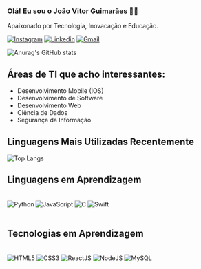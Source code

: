 
### Olá! Eu sou o João Vitor Guimarães 👋🏻
Apaixonado por Tecnologia, Inovacação e Educação.

[![Instagram](https://img.shields.io/badge/Instagram-E4405F?style=for-the-badge&logo=instagram&logoColor=white)](https://instagram.com/computacaocomojota?igshid=YTQwZjQ0NmI0OA==)
[![Linkedin](https://img.shields.io/badge/LinkedIn-0077B5?style=for-the-badge&logo=linkedin&logoColor=white)](https://www.linkedin.com/in/jo%C3%A3o-vitor-guimar%C3%A3es-dos-santos-956b911b6/)
[![Gmail](https://img.shields.io/badge/Gmail-D14836?style=for-the-badge&logo=gmail&logoColor=white)](https://mail.google.com/mail/u/0/#inbox)

![Anurag's GitHub stats](https://github-readme-stats.vercel.app/api?username=computacaocomojota&show_icons=true&theme=dark)

## Áreas de TI que acho interessantes: 
- Desenvolvimento Mobile (IOS)
- Desenvolvimento de Software
- Desenvolvimento Web
- Ciência de Dados
- Segurança da Informação
  
## Linguagens Mais Utilizadas Recentemente

![Top Langs](https://github-readme-stats.vercel.app/api/top-langs/?username=computacaocomojota&hide_progress=true)

## Linguagens em Aprendizagem

<div style="display: inline_block"><br/>
     <img align="center" alt="Python" src="https://img.shields.io/badge/Python-14354C?style=for-the-badge&logo=python&logoColor=white">
    <img align="center" alt="JavaScript" src="https://img.shields.io/badge/JavaScript-F7DF1E?style=for-the-badge&logo=javascript&logoColor=white">
    <img align="center" alt="C" src="https://img.shields.io/badge/C-00599C?style=for-the-badge&logo=c&logoColor=white">
   <img align="center" alt="Swift" src="https://img.shields.io/badge/Swift-FA7343?style=for-the-badge&logo=swift&logoColor=white">
<div><br/>

## Tecnologias em Aprendizagem

<div style="display: inline_block"><br/>
     <img align="center" alt="HTML5" src="https://img.shields.io/badge/HTML5-E34F26?style=for-the-badge&logo=html5&logoColor=white">
     <img align="center" alt="CSS3" src="https://img.shields.io/badge/CSS3-1572B6?style=for-the-badge&logo=css3&logoColor=white">
     <img align="center" alt="ReactJS" src="https://img.shields.io/badge/React-20232A?style=for-the-badge&logo=react&logoColor=61DAFB">
     <img align="center" alt="NodeJS" src="https://img.shields.io/badge/Node.js-43853D?style=for-the-badge&logo=node.js&logoColor=white">
     <img align="center" alt="MySQL" src="https://img.shields.io/badge/MySQL-00000F?style=for-the-badge&logo=mysql&logoColor=white">
<div><br/n>

 
